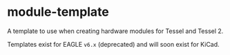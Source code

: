 module-template
===============
A template to use when creating hardware modules for Tessel and Tessel 2.

Templates exist for EAGLE `v6.x` (deprecated) and will soon exist for KiCad.

